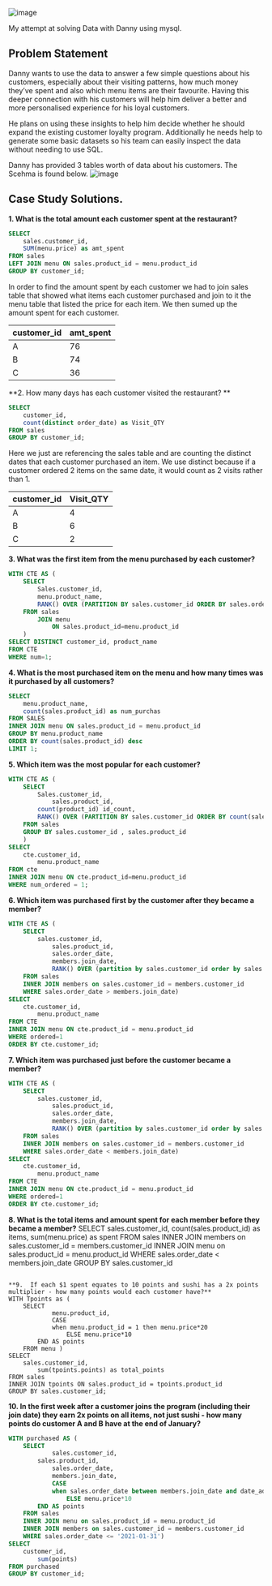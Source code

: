 
![image](https://user-images.githubusercontent.com/121979698/210649496-ef04500d-9e5b-4b5f-9ed1-4a1dd917895f.png)

My attempt at solving Data with Danny using mysql.

## Problem Statement

Danny wants to use the data to answer a few simple questions about his customers, especially about their visiting patterns, how much money they’ve spent and also which menu items are their favourite. Having this deeper connection with his customers will help him deliver a better and more personalised experience for his loyal customers.

He plans on using these insights to help him decide whether he should expand the existing customer loyalty program.
Additionally he needs help to generate some basic datasets so his team can easily inspect the data without needing to use SQL.

Danny has provided 3 tables worth of data about his customers. The Scehma is found below.
![image](https://user-images.githubusercontent.com/121979698/210691373-a096a0b1-5e08-4787-bd5a-9c1867a307fc.png)

## Case Study Solutions.

**1. What is the total amount each customer spent at the restaurant?** 
```SQL
SELECT 
	sales.customer_id,
	SUM(menu.price) as amt_spent
FROM sales
LEFT JOIN menu ON sales.product_id = menu.product_id
GROUP BY customer_id;
```
  
In order to find the amount spent by each customer we had to join sales table that showed what items each customer purchased and join to it the menu table that listed the price for each item. We then sumed up the amount spent for each customer.

|customer_id | amt_spent|
|---|---|
|A | 76|
|B | 74|
|C | 36|

**2. How many days has each customer visited the restaurant? **
```SQL
SELECT
	customer_id,
	count(distinct order_date) as Visit_QTY
FROM sales
GROUP BY customer_id;
```
Here we just are referencing the sales table and are counting the distinct dates that each customer purchased an item. We use distinct because if a customer ordered 2 items on the same date, it would count as 2 visits rather than 1. 

|customer_id | Visit_QTY|
|---|---|
|A|	4|
|B|	6|
|C|	2|

**3. What was the first item from the menu purchased by each customer?**
```SQL
WITH CTE AS (
	SELECT
		Sales.customer_id,
		menu.product_name, 
		RANK() OVER (PARTITION BY sales.customer_id ORDER BY sales.order_date) AS num
	FROM sales 
		JOIN menu
			ON sales.product_id=menu.product_id
	)
SELECT DISTINCT customer_id, product_name
FROM CTE
WHERE num=1;
```

**4. What is the most purchased item on the menu and how many times was it purchased by all customers?**
```SQL
SELECT 
	menu.product_name,
	count(sales.product_id) as num_purchas
FROM SALES
INNER JOIN menu ON sales.product_id = menu.product_id
GROUP BY menu.product_name
ORDER BY count(sales.product_id) desc
LIMIT 1;
```

**5. Which item was the most popular for each customer?**
```SQL	
WITH CTE AS (
	SELECT
		Sales.customer_id,
        	sales.product_id,
		count(product_id) id_count,
		RANK() OVER (PARTITION BY sales.customer_id ORDER BY count(sales.product_id)) AS num_ordered
	FROM sales 
	GROUP BY sales.customer_id , sales.product_id
	)
SELECT
	cte.customer_id,
        menu.product_name
FROM cte
INNER JOIN menu ON cte.product_id=menu.product_id
WHERE num_ordered = 1;
```
    
**6. Which item was purchased first by the customer after they became a member?**
```SQL
WITH CTE AS (
	SELECT 
		sales.customer_id,
        	sales.product_id,
        	sales.order_date,
        	members.join_date,
        	RANK() OVER (partition by sales.customer_id order by sales.order_date) as ordered
	FROM sales
	INNER JOIN members on sales.customer_id = members.customer_id
    WHERE sales.order_date > members.join_date)
SELECT 
	cte.customer_id,
        menu.product_name
FROM CTE
INNER JOIN menu ON cte.product_id = menu.product_id
WHERE ordered=1
ORDER BY cte.customer_id;
```

**7. Which item was purchased just before the customer became a member?**
```SQL
WITH CTE AS (
	SELECT 
		sales.customer_id,
        	sales.product_id,
        	sales.order_date,
        	members.join_date,
        	RANK() OVER (partition by sales.customer_id order by sales.order_date) as ordered
	FROM sales
	INNER JOIN members on sales.customer_id = members.customer_id
   	WHERE sales.order_date < members.join_date)
SELECT 
	cte.customer_id,
        menu.product_name
FROM CTE
INNER JOIN menu ON cte.product_id = menu.product_id
WHERE ordered=1
ORDER BY cte.customer_id;
```
    
**8. What is the total items and amount spent for each member before they became a member?**
SELECT
	sales.customer_id,
	count(sales.product_id) as items,
	sum(menu.price) as spent
FROM sales
INNER JOIN members on sales.customer_id = members.customer_id
INNER JOIN menu on sales.product_id = menu.product_id
WHERE sales.order_date < members.join_date
GROUP BY sales.customer_id
```

**9.  If each $1 spent equates to 10 points and sushi has a 2x points multiplier - how many points would each customer have?**
WITH Tpoints as (
	SELECT
    		menu.product_id,
    		CASE
			when menu.product_id = 1 then menu.price*20
        		ELSE menu.price*10
		END AS points
	FROM menu ) 
SELECT
	sales.customer_id,
        sum(tpoints.points) as total_points
FROM sales
INNER JOIN tpoints ON sales.product_id = tpoints.product_id
GROUP BY sales.customer_id;
```

**10. In the first week after a customer joins the program (including their join date) they earn 2x points on all items, not just sushi - how many points do customer A and B have at the end of January?**
```SQL
WITH purchased AS (
	SELECT
    		sales.customer_id,
   		sales.product_id,
    		sales.order_date,
    		members.join_date,
    		CASE
			when sales.order_date between members.join_date and date_add(members.join_date, interval 7 day) or menu.product_id = 1 then menu.price*20
        		ELSE menu.price*10
		END AS points
	FROM sales
	INNER JOIN menu on sales.product_id = menu.product_id
	INNER JOIN members on sales.customer_id = members.customer_id
	WHERE sales.order_date <= '2021-01-31')
SELECT
	customer_id,
    	sum(points)
FROM purchased
GROUP BY customer_id;
```

